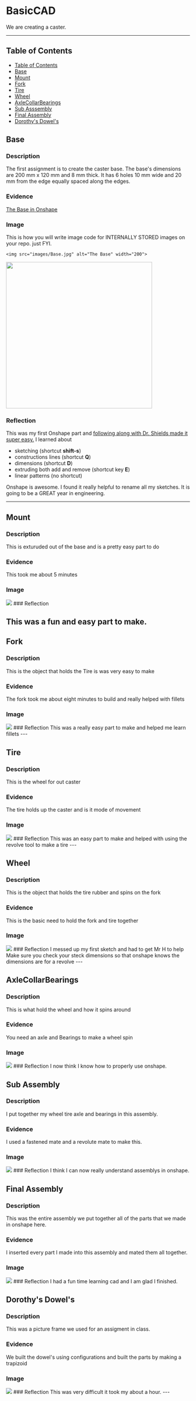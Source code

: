 # BasicCAD

We are creating a caster.

---
## Table of Contents
* [Table of Contents](#Table-of-Contents)
* [Base](#Base)
* [Mount](#Mount)
* [Fork](#Fork)
* [Tire](#Tire)
* [Wheel](#Wheel)
* [AxleCollarBearings](#AxleCollarBearings)
* [Sub Asssembly](#Sub-Assembly)
* [Final Assembly](#Final-Assembly)
* [Dorothy's Dowel's](#Dorothy's-Dowel's)
## Base

### Description

The first assignment is to create the caster base.  The base's dimensions are 200 mm x 120 mm and 8 mm thick.  It has 6 holes 10 mm wide and 20 mm from the edge equally spaced along the edges.

### Evidence
[The Base in Onshape](https://cvilleschools.onshape.com/documents/0d70f655203ca304cb3c5b7d/w/f55603f962f6fc74f5548a68/e/41d730c570a8d75fce9f51b6)

### Image
This is how you will write image code for INTERNALLY STORED images on your repo.   just FYI.
~~~
<img src="images/Base.jpg" alt="The Base" width="200">
~~~
<img src="https://github.com/OneCHSEngr/BasicCAD/blob/master/images/Base.jpg" width="400">

### Reflection

This was my first Onshape part and [following along with Dr. Shields made it super easy.](https://www.youtube.com/watch?v=93BFUD-HAG8&feature=emb_title&scrlybrkr=5670f0b4)  I learned about 
* sketching (shortcut **shift-s**)
* constructions lines (shortcut **Q**)
* dimensions (shortcut **D**)
* extruding both add and remove (shortcut key **E**)
* linear patterns (no shortcut)

Onshape is awesome.  I found it really helpful to rename all my sketches.  It is going to be a GREAT year in engineering.

---


## Mount

### Description
This is exturuded out of the base and is a pretty easy part to do
### Evidence
This took me about 5 minutes
### Image
<img src="Mount.png">
### Reflection

   This was a fun and easy part to make.
---


## Fork

### Description
This is the object that holds the Tire is was very easy to make
### Evidence
The fork took me about eight minutes to build and really helped with fillets 
### Image
<img src="Fork2.png">
### Reflection
 This was a really easy part to make and helped me learn fillets
---


## Tire

### Description
This is the wheel for out caster
### Evidence
The tire holds up the caster and is it mode of movement
### Image
<img src="Tire.png">
### Reflection
This was an easy part to make and helped with using the revolve tool to make a tire
---


## Wheel

### Description
This is the object that holds the tire rubber and spins on the fork
### Evidence
This is the basic need to hold the fork and tire together
### Image
<img src="Wheel.png">
### Reflection
I messed up my first sketch and had to get Mr H to help Make sure you check your steck dimensions so that onshape knows the dimensions are for a revolve
---


## AxleCollarBearings

### Description
This is what hold the wheel and how it spins around
### Evidence
You need an axle and Bearings to make a wheel spin
### Image
<img src="Axle.png">
### Reflection
I now think I know how to properly use onshape.

## Sub Assembly 

### Description
I put together my wheel tire axle and bearings in this assembly.
### Evidence
I used a fastened mate and a revolute mate to make this.
### Image
<img src="SubAssembly.png">
### Reflection
I think I can now really understand assemblys in onshape.

## Final Assembly

### Description
This was the entire assembly we put together all of the parts that we made in onshape here.
### Evidence
I inserted every part I made into this assembly and mated them all together.
### Image
<img src="Final Assembly.png">
### Reflection
I had a fun time learning cad and I am glad I finished.

## Dorothy's Dowel's

### Description 
 This was a picture frame we used for an assigment in class.
### Evidence
 We built the dowel's using configurations and built the parts by making a trapizoid
### Image
<img src="Dorothy.png">
### Reflection
 This was very difficult it took my about a hour.
---
